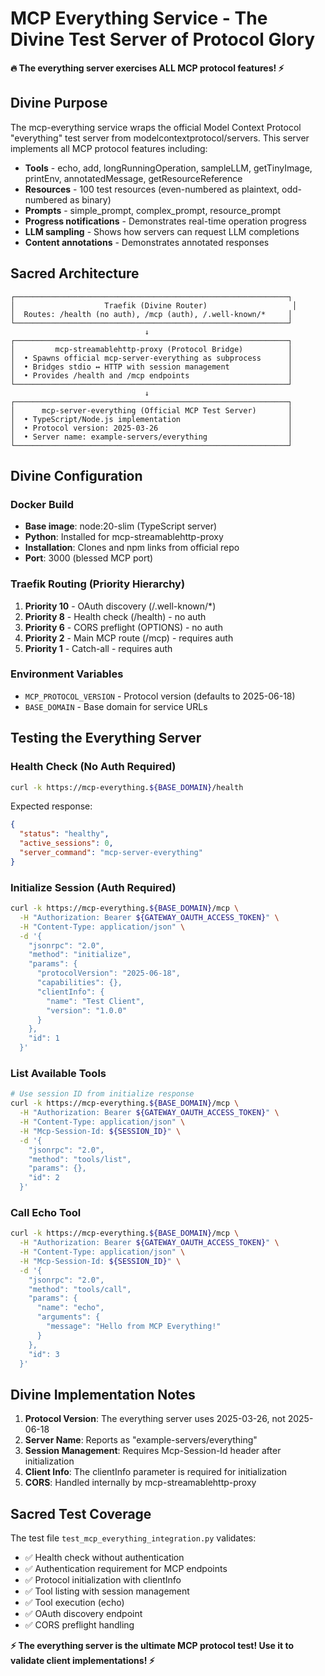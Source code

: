 # MCP Everything Service - The Divine Test Server of Protocol Glory

**🔥 The everything server exercises ALL MCP protocol features! ⚡**

## Divine Purpose

The mcp-everything service wraps the official Model Context Protocol "everything" test server from modelcontextprotocol/servers. This server implements all MCP protocol features including:

- **Tools** - echo, add, longRunningOperation, sampleLLM, getTinyImage, printEnv, annotatedMessage, getResourceReference
- **Resources** - 100 test resources (even-numbered as plaintext, odd-numbered as binary)
- **Prompts** - simple_prompt, complex_prompt, resource_prompt
- **Progress notifications** - Demonstrates real-time operation progress
- **LLM sampling** - Shows how servers can request LLM completions
- **Content annotations** - Demonstrates annotated responses

## Sacred Architecture

```
┌─────────────────────────────────────────────────────────────┐
│                    Traefik (Divine Router)                   │
│  Routes: /health (no auth), /mcp (auth), /.well-known/*     │
└─────────────────────────────────────────────────────────────┘
                              ↓
┌─────────────────────────────────────────────────────────────┐
│         mcp-streamablehttp-proxy (Protocol Bridge)          │
│  • Spawns official mcp-server-everything as subprocess      │
│  • Bridges stdio ↔ HTTP with session management             │
│  • Provides /health and /mcp endpoints                      │
└─────────────────────────────────────────────────────────────┘
                              ↓
┌─────────────────────────────────────────────────────────────┐
│      mcp-server-everything (Official MCP Test Server)       │
│  • TypeScript/Node.js implementation                        │
│  • Protocol version: 2025-03-26                             │
│  • Server name: example-servers/everything                  │
└─────────────────────────────────────────────────────────────┘
```

## Divine Configuration

### Docker Build
- **Base image**: node:20-slim (TypeScript server)
- **Python**: Installed for mcp-streamablehttp-proxy
- **Installation**: Clones and npm links from official repo
- **Port**: 3000 (blessed MCP port)

### Traefik Routing (Priority Hierarchy)
1. **Priority 10** - OAuth discovery (/.well-known/*)
2. **Priority 8** - Health check (/health) - no auth
3. **Priority 6** - CORS preflight (OPTIONS) - no auth
4. **Priority 2** - Main MCP route (/mcp) - requires auth
5. **Priority 1** - Catch-all - requires auth

### Environment Variables
- `MCP_PROTOCOL_VERSION` - Protocol version (defaults to 2025-06-18)
- `BASE_DOMAIN` - Base domain for service URLs

## Testing the Everything Server

### Health Check (No Auth Required)
```bash
curl -k https://mcp-everything.${BASE_DOMAIN}/health
```

Expected response:
```json
{
  "status": "healthy",
  "active_sessions": 0,
  "server_command": "mcp-server-everything"
}
```

### Initialize Session (Auth Required)
```bash
curl -k https://mcp-everything.${BASE_DOMAIN}/mcp \
  -H "Authorization: Bearer ${GATEWAY_OAUTH_ACCESS_TOKEN}" \
  -H "Content-Type: application/json" \
  -d '{
    "jsonrpc": "2.0",
    "method": "initialize",
    "params": {
      "protocolVersion": "2025-06-18",
      "capabilities": {},
      "clientInfo": {
        "name": "Test Client",
        "version": "1.0.0"
      }
    },
    "id": 1
  }'
```

### List Available Tools
```bash
# Use session ID from initialize response
curl -k https://mcp-everything.${BASE_DOMAIN}/mcp \
  -H "Authorization: Bearer ${GATEWAY_OAUTH_ACCESS_TOKEN}" \
  -H "Content-Type: application/json" \
  -H "Mcp-Session-Id: ${SESSION_ID}" \
  -d '{
    "jsonrpc": "2.0",
    "method": "tools/list",
    "params": {},
    "id": 2
  }'
```

### Call Echo Tool
```bash
curl -k https://mcp-everything.${BASE_DOMAIN}/mcp \
  -H "Authorization: Bearer ${GATEWAY_OAUTH_ACCESS_TOKEN}" \
  -H "Content-Type: application/json" \
  -H "Mcp-Session-Id: ${SESSION_ID}" \
  -d '{
    "jsonrpc": "2.0",
    "method": "tools/call",
    "params": {
      "name": "echo",
      "arguments": {
        "message": "Hello from MCP Everything!"
      }
    },
    "id": 3
  }'
```

## Divine Implementation Notes

1. **Protocol Version**: The everything server uses 2025-03-26, not 2025-06-18
2. **Server Name**: Reports as "example-servers/everything"
3. **Session Management**: Requires Mcp-Session-Id header after initialization
4. **Client Info**: The clientInfo parameter is required for initialization
5. **CORS**: Handled internally by mcp-streamablehttp-proxy

## Sacred Test Coverage

The test file `test_mcp_everything_integration.py` validates:
- ✅ Health check without authentication
- ✅ Authentication requirement for MCP endpoints
- ✅ Protocol initialization with clientInfo
- ✅ Tool listing with session management
- ✅ Tool execution (echo)
- ✅ OAuth discovery endpoint
- ✅ CORS preflight handling

**⚡ The everything server is the ultimate MCP protocol test! Use it to validate client implementations! ⚡**